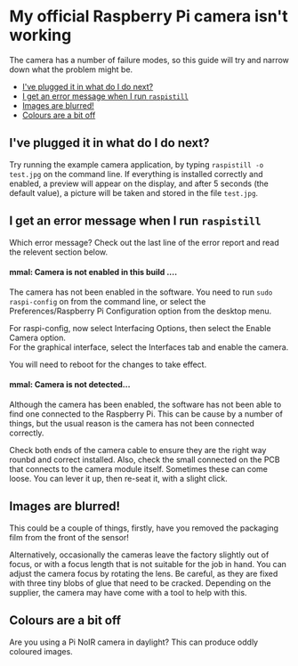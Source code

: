 # My official Raspberry Pi camera isn't working

The camera has a number of failure modes, so this guide will try and narrow down what the problem might be. 

- [I've plugged it in what do I do next?](#ive-plugged-it-in-what-do-i-do-next)
- [I get an error message when I run `raspistill`](#i-get-an-error-message-when-i-run-raspistill)
- [Images are blurred!](#images-are_blurred)
- [Colours are a bit off](#colours-are-a-bit-off)

## I've plugged it in what do I do next?

Try running the example camera application, by typing `raspistill -o test.jpg` on the command line. If everything is installed correctly and enabled, a preview will appear on the display, and after 5 seconds (the default value), a picture will be taken and stored in the file `test.jpg`.


## I get an error message when I run `raspistill`

Which error message? Check out the last line of the error report and read the relevent section below.

#### mmal: Camera is not enabled in this build ....

The camera has not been enabled in the software. You need to run `sudo raspi-config` on from the command line, or select the Preferences/Raspberry Pi Configuration option from the desktop menu.

For raspi-config, now select Interfacing Options, then select the Enable Camera option.  
For the graphical interface, select the Interfaces tab and enable the camera.

You will need to reboot for the changes to take effect. 

#### mmal: Camera is not detected...

Although the camera has been enabled, the software has not been able to find one connected to the Raspberry Pi. This can be cause by a number of things, but the usual reason is the camera has not been connected correctly.

Check both ends of the camera cable to ensure they are the right way rounbd and correct installed. Also, check the small connected on the PCB that connects to the camera module itself. Sometimes these can come loose. You can lever it up, then re-seat it, with a slight click.

## Images are blurred!

This could be a couple of things, firstly, have you removed the packaging film from the front of the sensor!

Alternatively, occasionally the cameras leave the factory slightly out of focus, or with a focus length that is not suitable for the job in hand. You can adjust the camera focus by rotating the lens. Be careful, as they are fixed with three tiny blobs of glue that need to be cracked. Depending on the supplier, the camera may have come with a tool to help with this.

## Colours are a bit off

Are you using a Pi NoIR camera in daylight? This can produce oddly coloured images. 






